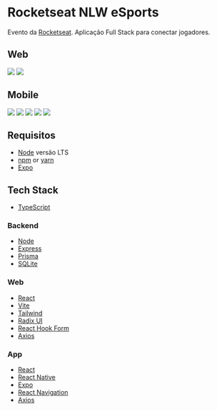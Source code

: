 # Rocketseat NLW eSports

Evento da [Rocketseat](https://www.rocketseat.com.br). Aplicação Full Stack para conectar jogadores.

## Web
 <img src="./Imagens projeto final/web/games.PNG">
 <img src="./Imagens projeto final/web/anuncio.PNG">


## Mobile

<img src="./Imagens projeto final/mobile/game1.jpg">
<img src="./Imagens projeto final/mobile/game2.jpg">
<img src="./Imagens projeto final/mobile/anuncios.jpg">
<img src="./Imagens projeto final/mobile/discord.jpg">
<img src="./Imagens projeto final/mobile/alerta.jpg">

## Requisitos

- [Node](https://nodejs.org) versão LTS
- [npm](https://www.npmjs.com) or [yarn](https://yarnpkg.com/getting-started/install)
- [Expo](https://docs.expo.dev/get-started/installation)

## Tech Stack

- [TypeScript](https://www.typescriptlang.org)

### Backend

- [Node](https://nodejs.org)
- [Express](https://expressjs.com)
- [Prisma](https://www.prisma.io)
- [SQLite](https://www.sqlite.org/index.html)

### Web

- [React](https://reactjs.org)
- [Vite](https://vitejs.dev)
- [Tailwind](https://tailwindcss.com)
- [Radix UI](https://www.radix-ui.com)
- [React Hook Form](https://react-hook-form.com)
- [Axios](https://axios-http.com)

### App

- [React](https://reactjs.org)
- [React Native](https://reactnative.dev)
- [Expo](https://docs.expo.dev/index.html)
- [React Navigation](https://reactnavigation.org)
- [Axios](https://axios-http.com)

